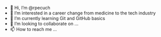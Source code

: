 - 👋 Hi, I’m @rpecuch
- 👀 I’m interested in a career change from medicine to the tech industry
- 🌱 I’m currently learning Git and GitHub basics
- 💞️ I’m looking to collaborate on ... 
- 📫 How to reach me ...

<!---
rpecuch/rpecuch is a ✨ special ✨ repository because its `README.md` (this file) appears on your GitHub profile.
You can click the Preview link to take a look at your changes.
--->
